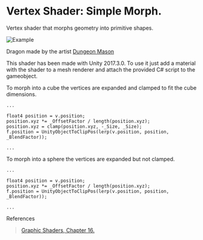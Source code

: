 # Vertex Shader: Simple Morph.

Vertex shader that morphs geometry into primitive shapes.

![Example](example.gif "Dungeons & fat Dragons")

Dragon made by the artist [Dungeon Mason](https://assetstore.unity.com/publishers/23554)

This shader has been made with Unity 2017.3.0. To use it just add a material with the shader to a mesh renderer and attach the provided C# script to the gameobject.

To morph into a cube the vertices are expanded and clamped to fit the cube dimensions.
```
...

float4 position = v.position;
position.xyz *= _OffsetFactor / length(position.xyz);
position.xyz = clamp(position.xyz, -_Size, _Size);
f.position = UnityObjectToClipPos(lerp(v.position, position, _BlendFactor));

...
```

To morph into a sphere the vertices are expanded but not clamped.
```
...

float4 position = v.position;
position.xyz *= _OffsetFactor / length(position.xyz);
f.position = UnityObjectToClipPos(lerp(v.position, position, _BlendFactor));

...
```
References
> [Graphic Shaders, Chapter 16.](http://web.engr.oregonstate.edu/~mjb/cgeducation/ShadersBookSecond/)
